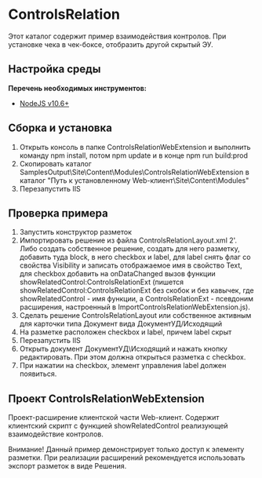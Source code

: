 ﻿# ControlsRelation

Этот каталог содержит пример взаимодействия контролов.
При установке чека в чек-боксе, отобразить другой скрытый ЭУ. 

## Настройка среды

**Перечень необходимых инструментов:** 
* [NodeJS v10.6+](https://nodejs.org/en/)

## Сборка и установка


1. Открыть консоль в папке ControlsRelationWebExtension и выполнить команду npm install, потом  npm update и в конце npm run build:prod
2. Скопировать каталог SamplesOutput\Site\Content\Modules\ControlsRelationWebExtension в каталог "Путь к установленному Web-клиент\Site\Content\Modules"
3. Перезапустить IIS

## Проверка примера

1. Запустить конструктор разметок
2. Импортировать решение из файла ControlsRelationLayout.xml
2'. Либо создать собственное решение, создать для него разметку, добавить туда block, в него checkbox и label,
для label снять флаг со свойства Visibility и записать отображаемое имя в свойство Text, для checkbox добавить на onDataChanged вызов функции showRelatedControl:ControlsRelationExt
(пишется showRelatedControl:ControlsRelationExt без скобок и без кавычек, где showRelatedControl - имя функции, а ControlsRelationExt - псевдоним расширения, настроенный в ImportControlsRelationWebExtension.js).
3. Сделать решение ControlsRelationLayout или собственное активным для карточки типа Документ вида ДокументУД/Исходящий
4. На разметке расположен checkbox и label, причем label скрыт
5. Перезапустить IIS
6. Открыть документ ДокументУД\Исходящий и нажать кнопку редактировать. При этом должна открыться разметка с checkbox.
7. При нажатии на checkbox, элемент управления label должен появиться.

## Проект ControlsRelationWebExtension

Проект-расширение клиентской части Web-клиент. Содержит клиентский скрипт c функцией showRelatedControl реализующей взаимодействие контролов.

Внимание! Данный пример демонстрирует только доступ к элементу разметки. 
При реализации расширений рекомендуется использовать экспорт разметок в виде Решения.